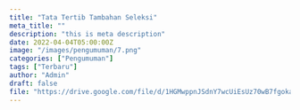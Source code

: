 ```yaml
---
title: "Tata Tertib Tambahan Seleksi"
meta_title: ""
description: "this is meta description"
date: 2022-04-04T05:00:00Z
image: "/images/pengumuman/7.png"
categories: ["Pengumuman"]
tags: ["Terbaru"]
author: "Admin"
draft: false
file: "https://drive.google.com/file/d/1HGMwppnJSdnY7wcUiEsUz70wB7fgokaX/preview"
---
```

